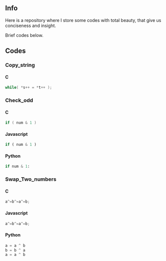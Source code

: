 ## Info

Here is a repository where I store some codes with total beauty, that give us conciseness and insight.

Brief codes below.

## Codes

### Copy_string

#### C

```c
while( *s++ = *t++ );
```

### Check_odd

#### C

```c
if ( num & 1 )
```

#### Javascript

```js
if ( num & 1 )
```

#### Python

```py
if num & 1:
```

### Swap_Two_numbers

#### C

```c
a^=b^=a^=b;
```

#### Javascript

```javascript
a^=b^=a^=b;
```

#### Python

```python
a = a ^ b
b = b ^ a
a = a ^ b
```
